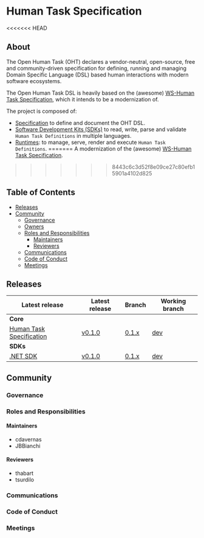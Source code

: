 # Human Task Specification

<<<<<<< HEAD
## About

The Open Human Task (OHT) declares a vendor-neutral, open-source, free and community-driven specification for defining, running and managing Domain Specific Language (DSL) based human interactions with modern software ecosystems. 

The Open Human Task DSL is heavily based on the (awesome) [WS-Human Task Specification](http://docs.oasis-open.org/bpel4people/ws-humantask-1.1-spec-cs-01.html), which it intends to be a modernization of.

The project is composed of:

- [Specification]() to define and document the OHT DSL.
- [Software Development Kits (SDKs)]() to read, write, parse and validate `Human Task Definitions` in multiple languages.
- [Runtimes](): to manage, serve, render and execute `Human Task Definitions`.
=======
A modernization of the (awesome) [WS-Human Task Specification](http://docs.oasis-open.org/bpel4people/ws-humantask-1.1-spec-cs-01.html).
>>>>>>> 8443c6c3d52f8e09ce27c80efb15901a4102d825

## Table of Contents

- [Releases](#releases)
- [Community](#community)
  - [Governance](#governance)
  - [Owners](#owners)
  - [Roles and Responsibilities](#roles-and-responsibilities)
    - [Maintainers](#maintainers)
    - [Reviewers](#reviewers)
  - [Communications](#communications)
  - [Code of Conduct](#code-of-conduct)
  - [Meetings](#meetings)

## Releases

| Latest release | Latest release | Branch | Working branch |
|----------------|----------------|--------|----------------|
| **Core** |
| [Human Task Specification](specification.md) | [v0.1.0]() | [0.1.x]() | [dev]() |
| **SDKs** |
| [.NET SDK]() | [v0.1.0]() | [0.1.x]() | [dev]() |

## Community

### Governance

### Roles and Responsibilities

#### Maintainers

  - cdavernas
  - JBBianchi
  
#### Reviewers

  - thabart
  - tsurdilo

### Communications

### Code of Conduct

### Meetings